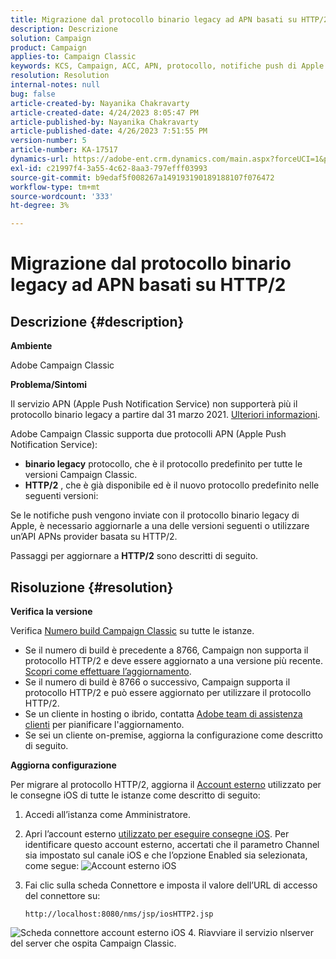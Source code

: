 ```yaml
---
title: Migrazione dal protocollo binario legacy ad APN basati su HTTP/2
description: Descrizione
solution: Campaign
product: Campaign
applies-to: Campaign Classic
keywords: KCS, Campaign, ACC, APN, protocollo, notifiche push di Apple
resolution: Resolution
internal-notes: null
bug: false
article-created-by: Nayanika Chakravarty
article-created-date: 4/24/2023 8:05:47 PM
article-published-by: Nayanika Chakravarty
article-published-date: 4/26/2023 7:51:55 PM
version-number: 5
article-number: KA-17517
dynamics-url: https://adobe-ent.crm.dynamics.com/main.aspx?forceUCI=1&pagetype=entityrecord&etn=knowledgearticle&id=baa73d61-dbe2-ed11-a7c7-6045bd006239
exl-id: c21997f4-3a55-4c62-8aa3-797efff03993
source-git-commit: b9edaf5f008267a149193190189188107f076472
workflow-type: tm+mt
source-wordcount: '333'
ht-degree: 3%

---
```


# Migrazione dal protocollo binario legacy ad APN basati su HTTP/2

## Descrizione {#description}


<b>Ambiente</b>

Adobe Campaign Classic

<b>Problema/Sintomi</b>

Il servizio APN (Apple Push Notification Service) non supporterà più il protocollo binario legacy a partire dal 31 marzo 2021. [Ulteriori informazioni](https://developer.apple.com/news/?id=c88acm2b).

Adobe Campaign Classic supporta due protocolli APN (Apple Push Notification Service):

- <b>binario legacy</b> protocollo, che è il protocollo predefinito per tutte le versioni Campaign Classic.
- <b>HTTP/2</b> , che è già disponibile ed è il nuovo protocollo predefinito nelle seguenti versioni:


Se le notifiche push vengono inviate con il protocollo binario legacy di Apple, è necessario aggiornarle a una delle versioni seguenti o utilizzare un’API APNs provider basata su HTTP/2.

Passaggi per aggiornare a <b>HTTP/2</b> sono descritti di seguito.


## Risoluzione {#resolution}


<b>Verifica la versione</b>

Verifica [Numero build Campaign Classic](https://experienceleague.adobe.com/docs/campaign-classic/using/getting-started/starting-with-adobe-campaign/launching-adobe-campaign.html?lang=en#getting-your-campaign-version) su tutte le istanze.

- Se il numero di build è precedente a 8766, Campaign non supporta il protocollo HTTP/2 e deve essere aggiornato a una versione più recente. [Scopri come effettuare l’aggiornamento](https://experienceleague.adobe.com/docs/campaign-classic/using/monitoring-campaign-classic/updating-adobe-campaign/build-upgrade.html?lang=en#performing-a-build-upgrade).
- Se il numero di build è 8766 o successivo, Campaign supporta il protocollo HTTP/2 e può essere aggiornato per utilizzare il protocollo HTTP/2.
- Se un cliente in hosting o ibrido, contatta [Adobe team di assistenza clienti](https://experienceleague.adobe.com/docs/customer-one/using/home.html?lang=en) per pianificare l&#39;aggiornamento.
- Se sei un cliente on-premise, aggiorna la configurazione come descritto di seguito.


<b>Aggiorna configurazione</b>

Per migrare al protocollo HTTP/2, aggiorna il [Account esterno](https://experienceleague.adobe.com/docs/campaign-classic/using/installing-campaign-classic/accessing-external-database/external-accounts.html?lang=en) utilizzato per le consegne iOS di tutte le istanze come descritto di seguito:

1. Accedi all’istanza come Amministratore.
2. Apri l’account esterno [utilizzato per eseguire consegne iOS](https://experienceleague.adobe.com/docs/campaign-classic/using/sending-messages/sending-push-notifications/configure-the-mobile-app/configuring-the-mobile-application.html?lang=en). Per identificare questo account esterno, accertati che il parametro Channel sia impostato sul canale iOS e che l’opzione Enabled sia selezionata, come segue:    ![Account esterno iOS](https://helpx.adobe.com/content/dam/help/en/campaign/kb/migrate-to-http2/jcr_content/main-pars/procedure/proc_par/step_1/step_par/image/iOS-ext-account.png "iOS-ext-account")
3. Fai clic sulla scheda Connettore e imposta il valore dell’URL di accesso del connettore su:

   ```
   http://localhost:8080/nms/jsp/iosHTTP2.jsp
   ```

![Scheda connettore account esterno iOS](https://helpx.adobe.com/content/dam/help/en/campaign/kb/migrate-to-http2/jcr_content/main-pars/procedure/proc_par/step/step_par/image/iOs-ext-account-connector.png "Connettore iOs-ext-account")
4. Riavviare il servizio nlserver del server che ospita Campaign Classic.
